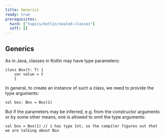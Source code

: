 ```yaml
---
title: Generics 
ready: true
prerequisites:
  hard: ["topics/kotlin/sealed-classes"]
  soft: []
---
```

## Generics
As in Java, classes in Kotlin may have type parameters:
````
class Box(t: T) {
    var value = t
    }
````
In general, to create an instance of such a class, we need to provide the type arguments:
````
val box: Box = Box(1)
````
But if the parameters may be inferred, e.g. from the constructor arguments or by some other means, one is allowed to omit the type arguments:
````
val box = Box(1) // 1 has type Int, so the compiler figures out that we are talking about Box
````
